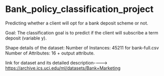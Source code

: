 # Bank_policy_classification_project
Predicting whether a client will opt for a bank deposit scheme or not.

Goal: The classification goal is to predict if the client will subscribe a term deposit (variable y).

Shape details of the dataset:
Number of Instances: 45211 for bank-full.csv
Number of Attributes: 16 + output attribute.


link for dataset and its detailed description----> https://archive.ics.uci.edu/ml/datasets/Bank+Marketing
